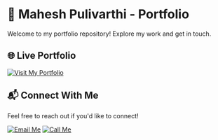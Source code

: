 # 🎨 Mahesh Pulivarthi - Portfolio

Welcome to my portfolio repository! Explore my work and get in touch.

## 🌐 Live Portfolio

[![Visit My Portfolio](https://img.shields.io/badge/View%20Portfolio-%23000000?style=for-the-badge&logo=vercel&logoColor=white)](https://my-me-one.vercel.app/)

## 📬 Connect With Me

Feel free to reach out if you'd like to connect!

[![Email Me](https://img.shields.io/badge/Email%20Me-%23000000?style=for-the-badge&logo=gmail&logoColor=white)](mailto:maheshpulivarthi18@gmail.com)
[![Call Me](https://img.shields.io/badge/Call%20Me-%23000000?style=for-the-badge&logo=phone&logoColor=white)](tel:+919392816922)


